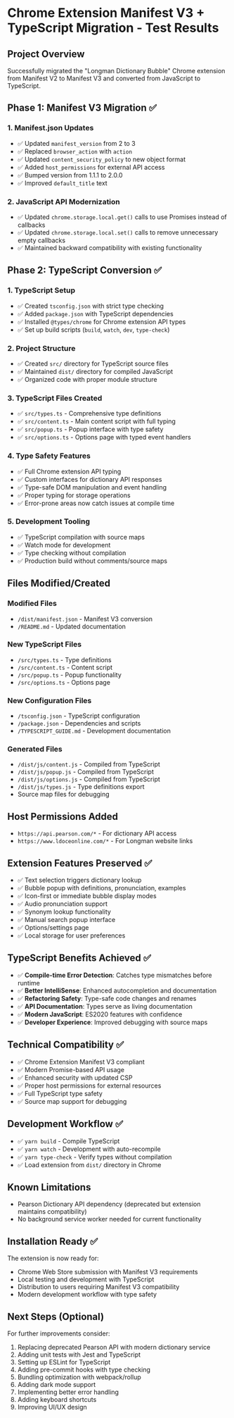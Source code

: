 # Chrome Extension Manifest V3 + TypeScript Migration - Test Results

## Project Overview
Successfully migrated the "Longman Dictionary Bubble" Chrome extension from Manifest V2 to Manifest V3 and converted from JavaScript to TypeScript.

## Phase 1: Manifest V3 Migration ✅

### 1. Manifest.json Updates
- ✅ Updated `manifest_version` from 2 to 3
- ✅ Replaced `browser_action` with `action`
- ✅ Updated `content_security_policy` to new object format
- ✅ Added `host_permissions` for external API access
- ✅ Bumped version from 1.1.1 to 2.0.0
- ✅ Improved `default_title` text

### 2. JavaScript API Modernization
- ✅ Updated `chrome.storage.local.get()` calls to use Promises instead of callbacks
- ✅ Updated `chrome.storage.local.set()` calls to remove unnecessary empty callbacks
- ✅ Maintained backward compatibility with existing functionality

## Phase 2: TypeScript Conversion ✅

### 1. TypeScript Setup
- ✅ Created `tsconfig.json` with strict type checking
- ✅ Added `package.json` with TypeScript dependencies
- ✅ Installed `@types/chrome` for Chrome extension API types
- ✅ Set up build scripts (`build`, `watch`, `dev`, `type-check`)

### 2. Project Structure
- ✅ Created `src/` directory for TypeScript source files
- ✅ Maintained `dist/` directory for compiled JavaScript
- ✅ Organized code with proper module structure

### 3. TypeScript Files Created
- ✅ `src/types.ts` - Comprehensive type definitions
- ✅ `src/content.ts` - Main content script with full typing
- ✅ `src/popup.ts` - Popup interface with type safety
- ✅ `src/options.ts` - Options page with typed event handlers

### 4. Type Safety Features
- ✅ Full Chrome extension API typing
- ✅ Custom interfaces for dictionary API responses
- ✅ Type-safe DOM manipulation and event handling
- ✅ Proper typing for storage operations
- ✅ Error-prone areas now catch issues at compile time

### 5. Development Tooling
- ✅ TypeScript compilation with source maps
- ✅ Watch mode for development
- ✅ Type checking without compilation
- ✅ Production build without comments/source maps

## Files Modified/Created

### Modified Files
- `/dist/manifest.json` - Manifest V3 conversion
- `/README.md` - Updated documentation

### New TypeScript Files
- `/src/types.ts` - Type definitions
- `/src/content.ts` - Content script
- `/src/popup.ts` - Popup functionality  
- `/src/options.ts` - Options page

### New Configuration Files
- `/tsconfig.json` - TypeScript configuration
- `/package.json` - Dependencies and scripts
- `/TYPESCRIPT_GUIDE.md` - Development documentation

### Generated Files
- `/dist/js/content.js` - Compiled from TypeScript
- `/dist/js/popup.js` - Compiled from TypeScript
- `/dist/js/options.js` - Compiled from TypeScript
- `/dist/js/types.js` - Type definitions export
- Source map files for debugging

## Host Permissions Added
- `https://api.pearson.com/*` - For dictionary API access
- `https://www.ldoceonline.com/*` - For Longman website links

## Extension Features Preserved ✅
- ✅ Text selection triggers dictionary lookup
- ✅ Bubble popup with definitions, pronunciation, examples
- ✅ Icon-first or immediate bubble display modes
- ✅ Audio pronunciation support
- ✅ Synonym lookup functionality
- ✅ Manual search popup interface
- ✅ Options/settings page
- ✅ Local storage for user preferences

## TypeScript Benefits Achieved ✅
- ✅ **Compile-time Error Detection**: Catches type mismatches before runtime
- ✅ **Better IntelliSense**: Enhanced autocompletion and documentation
- ✅ **Refactoring Safety**: Type-safe code changes and renames
- ✅ **API Documentation**: Types serve as living documentation
- ✅ **Modern JavaScript**: ES2020 features with confidence
- ✅ **Developer Experience**: Improved debugging with source maps

## Technical Compatibility ✅
- ✅ Chrome Extension Manifest V3 compliant
- ✅ Modern Promise-based API usage
- ✅ Enhanced security with updated CSP
- ✅ Proper host permissions for external resources
- ✅ Full TypeScript type safety
- ✅ Source map support for debugging

## Development Workflow ✅
- ✅ `yarn build` - Compile TypeScript
- ✅ `yarn watch` - Development with auto-recompile
- ✅ `yarn type-check` - Verify types without compilation
- ✅ Load extension from `dist/` directory in Chrome

## Known Limitations
- Pearson Dictionary API dependency (deprecated but extension maintains compatibility)
- No background service worker needed for current functionality

## Installation Ready ✅
The extension is now ready for:
- Chrome Web Store submission with Manifest V3 requirements
- Local testing and development with TypeScript
- Distribution to users requiring Manifest V3 compatibility
- Modern development workflow with type safety

## Next Steps (Optional)
For further improvements consider:
1. Replacing deprecated Pearson API with modern dictionary service
2. Adding unit tests with Jest and TypeScript
3. Setting up ESLint for TypeScript
4. Adding pre-commit hooks with type checking
5. Bundling optimization with webpack/rollup
6. Adding dark mode support
7. Implementing better error handling
8. Adding keyboard shortcuts
9. Improving UI/UX design